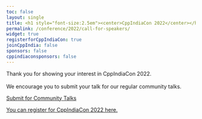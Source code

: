 ```yaml
---
toc: false
layout: single
title: <h1 style="font-size:2.5em"><center>CppIndiaCon 2022</center></h1><center><p style="font-size:0.75em">The C++ festival of India</p><center><p style="font-size:1.5em">Call for Speaker is closed now.
permalink: /conference/2022/call-for-speakers/
widget: true
registerforCppIndiaCon: true
joinCppIndia: false
sponsors: false
cppindiaconsponsors: false
---
```


<!-- {% include conference-call-for-speakers.html %} -->

Thank you for showing your interest in CppIndiaCon 2022. <br><br>
We encourage you to submit your talk for our regular community talks.

[Submit for Community Talks](/call_for_speakers) <br>

[You can register for CppIndiaCon 2022 here.](/conference/2022/CppIndiaCon-reg-form/)